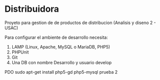 # Distribuidora
Proyeto para gestion de de productos de distribucion (Analisis y diseno 2 - USAC)

Para configurar el ambiente de desarrollo necesita:

1. LAMP (Linux, Apache, MySQL o MariaDB, PHP5)
2. PHPUnit
3. Git
4. Una DB con nombre Desarrollo y usuario develop

PDO
sudo apt-get install php5-gd php5-mysql
prueba 2
